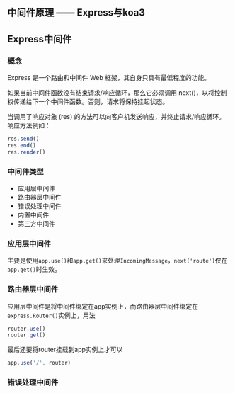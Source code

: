 ## 中间件原理 —— Express与koa3

## Express中间件

### 概念

Express 是一个路由和中间件 Web 框架，其自身只具有最低程度的功能。

如果当前中间件函数没有结束请求/响应循环，那么它必须调用 next()，以将控制权传递给下一个中间件函数。否则，请求将保持挂起状态。

当调用了响应对象 (res) 的方法可以向客户机发送响应，并终止请求/响应循环。响应方法例如：

```js
res.send()
res.end()
res.render()
```

### 中间件类型

- 应用层中间件
- 路由器层中间件
- 错误处理中间件
- 内置中间件
- 第三方中间件

### 应用层中间件

主要是使用`app.use()`和`app.get()`来处理`IncomingMessage`，`next('route')`仅在`app.get()`时生效。

### 路由器层中间件

应用层中间件是将中间件绑定在app实例上，而路由器层中间件绑定在`express.Router()`实例上，用法

```js
router.use()
router.get()
```

最后还要将router挂载到app实例上才可以

```js
app.use('/', router)
```

### 错误处理中间件
